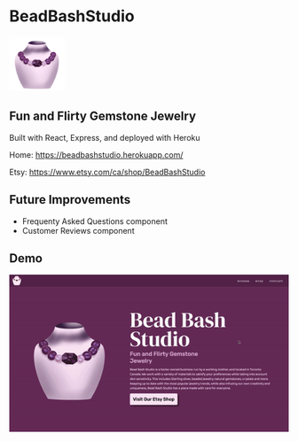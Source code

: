 # BeadBashStudio

<img src="/client/public/images/shadedArt.png" alt="Logo" width="100" height="100"/>

##  Fun and Flirty Gemstone Jewelry

Built with React, Express, and deployed with Heroku

Home: https://beadbashstudio.herokuapp.com/

Etsy: https://www.etsy.com/ca/shop/BeadBashStudio

## Future Improvements
- Frequenty Asked Questions component
- Customer Reviews component

## Demo
<img src="https://github.com/Samanthatb1/BeadBashStudio/blob/master/docs/sample.gif" width="600px">
